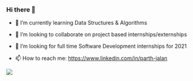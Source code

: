### Hi there 👋

<!-- - 🔭 I’m currently working on ... -->
- 🌱 I’m currently learning Data Structures & Algorithms

- 👯 I’m looking to collaborate on project based internships/externships

- 🤔 I’m looking for full time Software Development internships for 2021

- 📫 How to reach me: https://www.linkedin.com/in/parth-jalan


<img src="https://github-readme-stats.vercel.app/api?username=parthjalan37&&show_icons=true&title_color=ffffff&icon_color=bb2acf&text_color=daf7dc&bg_color=151515">
<!--
- 💬 Ask me about ...
- 😄 Pronouns: ...
- ⚡ Fun fact: ...
-->
